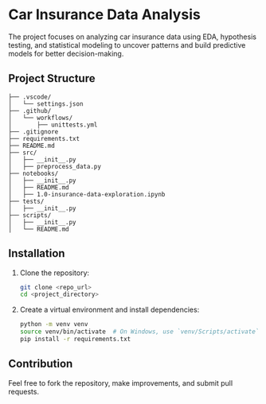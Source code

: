 # Car Insurance Data Analysis
The project focuses on analyzing car insurance data using EDA, hypothesis testing, and statistical modeling to uncover patterns and build predictive models for better decision-making.

## Project Structure

```
├── .vscode/
│   └── settings.json
├── .github/
│   └── workflows/
│       ├── unittests.yml
├── .gitignore
├── requirements.txt
├── README.md
├── src/
│   ├── __init__.py
│   ├── preprocess_data.py
├── notebooks/
│   ├── __init__.py
│   ├── README.md
│   ├── 1.0-insurance-data-exploration.ipynb
├── tests/
│   ├── __init__.py
├── scripts/
│   ├── __init__.py
│   └── README.md

```

## Installation

1. Clone the repository:
   ```bash
   git clone <repo_url>
   cd <project_directory>
   ```

2. Create a virtual environment and install dependencies:
   ```bash
   python -m venv venv
   source venv/bin/activate  # On Windows, use `venv/Scripts/activate`
   pip install -r requirements.txt
   ```


## Contribution

Feel free to fork the repository, make improvements, and submit pull requests.